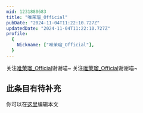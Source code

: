 ```yaml
---
mid: 1231880683
title: "唯茉瑠_Official"
pubDate: "2024-11-04T11:22:10.727Z"
updatedDate: "2024-11-04T11:22:10.727Z"
profile:
  {
    Nickname: ["唯茉瑠_Official"],
  }
---
```


关注[唯茉瑠_Official](https://space.bilibili.com/1231880683)谢谢喵~ 关注[唯茉瑠_Official](https://space.bilibili.com/1231880683)谢谢喵~

## 此条目有待补充
你可以在[这里](https://github.com/Yuhanawa/VTuber.ICU/edit/master/src/content/v/唯茉瑠_Official/index.md)编辑本文
